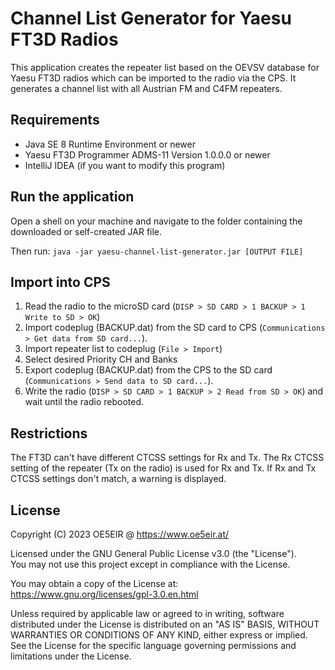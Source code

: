 # Channel List Generator for Yaesu FT3D Radios

This application creates the repeater list based on the OEVSV database for Yaesu FT3D radios which can be imported to the radio via the CPS.
It generates a channel list with all Austrian FM and C4FM repeaters.

## Requirements

 - Java SE 8 Runtime Environment or newer
 - Yaesu FT3D Programmer ADMS-11 Version 1.0.0.0 or newer
 - IntelliJ IDEA (if you want to modify this program)

## Run the application
Open a shell on your machine and navigate to the folder containing the downloaded or self-created JAR file.

Then run: `java -jar yaesu-channel-list-generator.jar [OUTPUT FILE]`

## Import into CPS

 1. Read the radio to the microSD card (`DISP > SD CARD > 1 BACKUP > 1 Write to SD > OK`)
 2. Import codeplug (BACKUP.dat) from the SD card to CPS (`Communications > Get data from SD card...`).
 3. Import repeater list to codeplug (`File > Import`)
 4. Select desired Priority CH and Banks
 5. Export codeplug (BACKUP.dat) from the CPS to the SD card (`Communications > Send data to SD card...`).
 6. Write the radio (`DISP > SD CARD > 1 BACKUP > 2 Read from SD > OK`) and wait until the radio rebooted.

## Restrictions

The FT3D can't have different CTCSS settings for Rx and Tx. The Rx CTCSS setting of the repeater (Tx on the radio) is used for Rx and Tx.
If Rx and Tx CTCSS settings don't match, a warning is displayed.

## License

Copyright (C) 2023 OE5EIR @ https://www.oe5eir.at/

Licensed under the GNU General Public License v3.0 (the "License"). \
You may not use this project except in compliance with the License.

You may obtain a copy of the License at: \
https://www.gnu.org/licenses/gpl-3.0.en.html

Unless required by applicable law or agreed to in writing, software
distributed under the License is distributed on an "AS IS" BASIS,
WITHOUT WARRANTIES OR CONDITIONS OF ANY KIND, either express or implied.
See the License for the specific language governing permissions and
limitations under the License.
